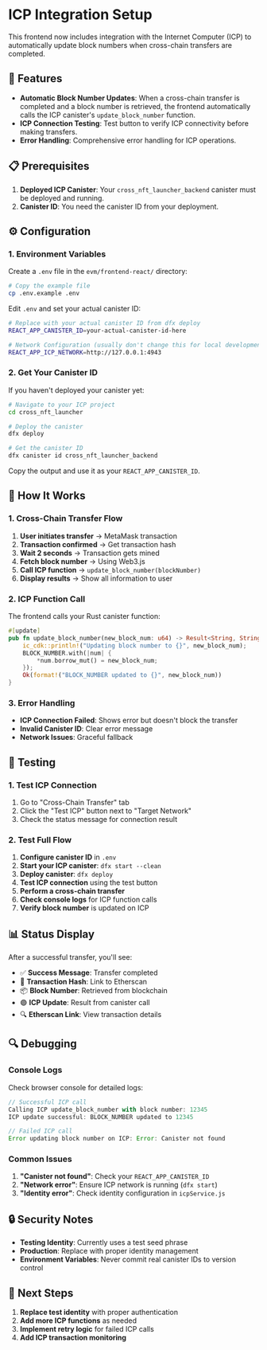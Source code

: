 # ICP Integration Setup

This frontend now includes integration with the Internet Computer (ICP) to automatically update block numbers when cross-chain transfers are completed.

## 🚀 Features

- **Automatic Block Number Updates**: When a cross-chain transfer is completed and a block number is retrieved, the frontend automatically calls the ICP canister's `update_block_number` function.
- **ICP Connection Testing**: Test button to verify ICP connectivity before making transfers.
- **Error Handling**: Comprehensive error handling for ICP operations.

## 📋 Prerequisites

1. **Deployed ICP Canister**: Your `cross_nft_launcher_backend` canister must be deployed and running.
2. **Canister ID**: You need the canister ID from your deployment.

## ⚙️ Configuration

### 1. Environment Variables

Create a `.env` file in the `evm/frontend-react/` directory:

```bash
# Copy the example file
cp .env.example .env
```

Edit `.env` and set your actual canister ID:

```bash
# Replace with your actual canister ID from dfx deploy
REACT_APP_CANISTER_ID=your-actual-canister-id-here

# Network Configuration (usually don't change this for local development)
REACT_APP_ICP_NETWORK=http://127.0.0.1:4943
```

### 2. Get Your Canister ID

If you haven't deployed your canister yet:

```bash
# Navigate to your ICP project
cd cross_nft_launcher

# Deploy the canister
dfx deploy

# Get the canister ID
dfx canister id cross_nft_launcher_backend
```

Copy the output and use it as your `REACT_APP_CANISTER_ID`.

## 🔧 How It Works

### 1. Cross-Chain Transfer Flow

1. **User initiates transfer** → MetaMask transaction
2. **Transaction confirmed** → Get transaction hash
3. **Wait 2 seconds** → Transaction gets mined
4. **Fetch block number** → Using Web3.js
5. **Call ICP function** → `update_block_number(blockNumber)`
6. **Display results** → Show all information to user

### 2. ICP Function Call

The frontend calls your Rust canister function:

```rust
#[update]
pub fn update_block_number(new_block_num: u64) -> Result<String, String> {
    ic_cdk::println!("Updating block number to {}", new_block_num);
    BLOCK_NUMBER.with(|num| {
        *num.borrow_mut() = new_block_num;
    });
    Ok(format!("BLOCK_NUMBER updated to {}", new_block_num))
}
```

### 3. Error Handling

- **ICP Connection Failed**: Shows error but doesn't block the transfer
- **Invalid Canister ID**: Clear error message
- **Network Issues**: Graceful fallback

## 🧪 Testing

### 1. Test ICP Connection

1. Go to "Cross-Chain Transfer" tab
2. Click the "Test ICP" button next to "Target Network"
3. Check the status message for connection result

### 2. Test Full Flow

1. **Configure canister ID** in `.env`
2. **Start your ICP canister**: `dfx start --clean`
3. **Deploy canister**: `dfx deploy`
4. **Test ICP connection** using the test button
5. **Perform a cross-chain transfer**
6. **Check console logs** for ICP function calls
7. **Verify block number** is updated on ICP

## 📊 Status Display

After a successful transfer, you'll see:

- ✅ **Success Message**: Transfer completed
- 🔗 **Transaction Hash**: Link to Etherscan
- 📦 **Block Number**: Retrieved from blockchain
- 🟣 **ICP Update**: Result from canister call
- 🔍 **Etherscan Link**: View transaction details

## 🔍 Debugging

### Console Logs

Check browser console for detailed logs:

```javascript
// Successful ICP call
Calling ICP update_block_number with block number: 12345
ICP update successful: BLOCK_NUMBER updated to 12345

// Failed ICP call
Error updating block number on ICP: Error: Canister not found
```

### Common Issues

1. **"Canister not found"**: Check your `REACT_APP_CANISTER_ID`
2. **"Network error"**: Ensure ICP network is running (`dfx start`)
3. **"Identity error"**: Check identity configuration in `icpService.js`

## 🔒 Security Notes

- **Testing Identity**: Currently uses a test seed phrase
- **Production**: Replace with proper identity management
- **Environment Variables**: Never commit real canister IDs to version control

## 📝 Next Steps

1. **Replace test identity** with proper authentication
2. **Add more ICP functions** as needed
3. **Implement retry logic** for failed ICP calls
4. **Add ICP transaction monitoring** 